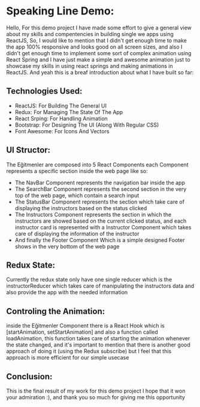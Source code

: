 
# Speaking Line Demo:

Hello, 
For this demo project I have made some effort to give a general view about my skills and compentencies in building single we apps using ReactJS, So, I would like to mention that I didn't get enough time to make the app 100% responsive and looks good on all screen sizes, and also I didn't get enough time to implement some sort of complex animation using React Spring and I have just make a simple and awesome animation just to showcase my skills in using react springs and making animations in ReactJS.
And yeah this is a breaf introduction about what I have built so far:

## Technologies Used:

* ReactJS: For Building The General UI
* Redux: For Managing The State Of The App
* React Srping: For Handling Animation
* Bootstrap: For Designing The UI (Along With Regular CSS)
* Font Awesome: For Icons And Vectors

## UI Structor:

The Eğitmenler are composed into 5 React Components each Component represents a specific section inside the web page like so:
* The NavBar Component represents the navigation bar inside the app 
* The SearchBar Component represents the second section in the very top of the web page, which contain a search input
* The StatusBar Component represents the section which take care of displaying the instructors based on the status clicked
* The Instructors Component represents the section in which the instructors are showed based on the current clicked status, and each instructor card is represented with a Instructor Component which takes care of displaying the information of the instructor
* And finally the Footer Component Which is a simple designed Footer shows in the very bottom of the web page

## Redux State:

Currently the redux state only have one single reducer which is the instructorReducer which takes care of manipulating the instructors data and also provide the app with the needed information

## Controling the Animation:

inside the Eğitmenler Component there is a React Hook which is [startAnimation, setStartAnimation] and also a function called loadAnimation, this function takes care of starting the animation whenever the state changed, and it's important to mention that there is another good approach of doing it (using the Redux subscribe) but I feel that this approach is more efficient for our simple usecase

## Conclusion:

This is the final result of my work for this demo project I hope that it won your admiration :), and thank you so much for giving me this opportunity